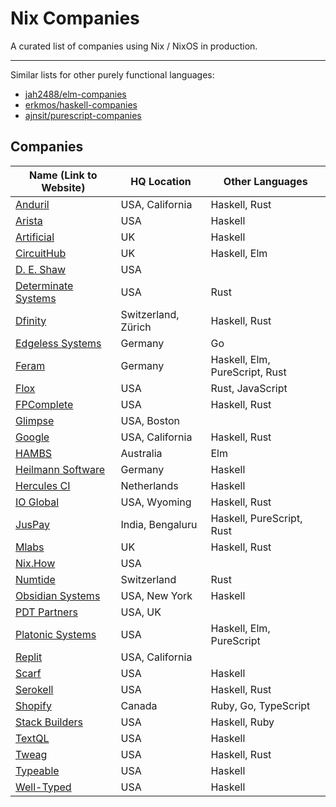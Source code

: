 # Nix Companies

A curated list of companies using Nix / NixOS in production.

---

Similar lists for other purely functional languages:

- [jah2488/elm-companies][elm-companies]
- [erkmos/haskell-companies][haskell-companies]
- [ajnsit/purescript-companies][purescript-companies]

[elm-companies]: https://github.com/jah2488/elm-companies
[haskell-companies]: https://github.com/erkmos/haskell-companies
[purescript-companies]: https://github.com/ajnsit/purescript-companies


## Companies

Name (Link to Website)| HQ Location    | Other Languages
----------------------|----------------|-----------------------------------
[Anduril]             | USA, California     | Haskell, Rust
[Arista]              | USA                 | Haskell
[Artificial]          | UK                  | Haskell
[CircuitHub]          | UK                  | Haskell, Elm
[D. E. Shaw]          | USA                 |
[Determinate Systems] | USA                 | Rust
[Dfinity]             | Switzerland, Zürich | Haskell, Rust
[Edgeless Systems]    | Germany             | Go
[Feram]               | Germany             | Haskell, Elm, PureScript, Rust
[Flox]                | USA                 | Rust, JavaScript
[FPComplete]          | USA                 | Haskell, Rust
[Glimpse]             | USA, Boston         |
[Google]              | USA, California     | Haskell, Rust
[HAMBS]               | Australia           | Elm
[Heilmann Software]   | Germany             | Haskell
[Hercules CI]         | Netherlands         | Haskell
[IO Global]           | USA, Wyoming        | Haskell, Rust
[JusPay]              | India, Bengaluru    | Haskell, PureScript, Rust
[Mlabs]               | UK                  | Haskell, Rust
[Nix.How]             | USA                 |
[Numtide]             | Switzerland         | Rust
[Obsidian Systems]    | USA, New York       | Haskell
[PDT Partners]        | USA, UK             |
[Platonic Systems]    | USA                 | Haskell, Elm, PureScript
[Replit]              | USA, California     |
[Scarf]               | USA                 | Haskell
[Serokell]            | USA                 | Haskell, Rust
[Shopify]             | Canada              | Ruby, Go, TypeScript
[Stack Builders]      | USA                 | Haskell, Ruby
[TextQL]              | USA                 | Haskell
[Tweag]               | USA                 | Haskell, Rust
[Typeable]            | USA                 | Haskell
[Well-Typed]          | USA                 | Haskell

[Anduril]: https://www.anduril.com
[Arista]: https://www.arista.com
[Artificial]: https://artificial.io
[CircuitHub]: https://circuithub.com
[Determinate Systems]: https://determinate.systems
[D. E. Shaw]: https://www.deshaw.com
[Dfinity]: https://dfinity.org
[Feram]: https://www.feram.io
[Flox]: https://flox.dev
[FPComplete]: https://www.fpcomplete.com
[Glimpse]: https://www.glimp.se
[Google]: https://www.google.com
[HAMBS]: https://www.hambs.com.au
[Heilmann Software]: https://www.heilmannsoftware.com
[Hercules CI]: https://hercules-ci.com
[IO Global]: https://iohk.io
[JusPay]: https://juspay.in/
[Mlabs]: https://mlabs.city
[Nix.How]: https://nix.how
[Numtide]: https://numtide.com
[Obsidian Systems]: https://obsidian.systems
[PDT Partners]: https://pdtpartners.com
[Platonic Systems]: https://platonic.systems
[Replit]: https://replit.com
[Scarf]: https://scarf.sh
[Serokell]: https://serokell.io
[Shopify]: https://www.shopify.com
[Stack Builders]: https://www.stackbuilders.com
[TextQL]: https://www.textql.com
[Tweag]: https://www.tweag.io
[Typeable]: https://typeable.io
[Well-Typed]: https://well-typed.com
[Edgeless Systems]: https://www.edgeless.systems